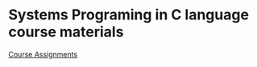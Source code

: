 # Systems Programing in C language course materials

[Course Assignments](https://github.com/kggold4/system-programming-assignments)
